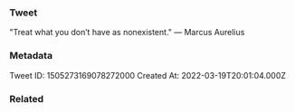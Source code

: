 ### Tweet
"Treat what you don’t have as nonexistent." — Marcus Aurelius

### Metadata
Tweet ID: 1505273169078272000
Created At: 2022-03-19T20:01:04.000Z

### Related


